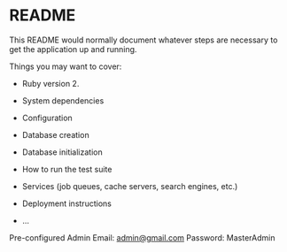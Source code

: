 # README

This README would normally document whatever steps are necessary to get the
application up and running.

Things you may want to cover:

* Ruby version 2.

* System dependencies

* Configuration

* Database creation

* Database initialization

* How to run the test suite

* Services (job queues, cache servers, search engines, etc.)

* Deployment instructions

* ...

Pre-configured Admin 
Email: admin@gmail.com
Password: MasterAdmin
